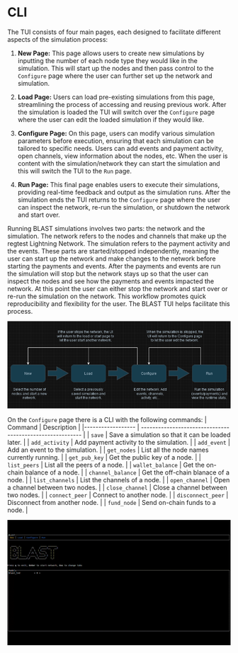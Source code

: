 # CLI
The TUI consists of four main pages, each designed to facilitate different aspects of the simulation process:

1. **New Page:** This page allows users to create new simulations by inputting the number of each node type they would like in the simulation. This will start up the nodes and then pass control to the `Configure` page where the user can further set up the network and simulation.

2. **Load Page:** Users can load pre-existing simulations from this page, streamlining the process of accessing and reusing previous work. After the simulation is loaded the TUI will switch over the `Configure` page where the user can edit the loaded simulation if they would like.

3. **Configure Page:** On this page, users can modify various simulation parameters before execution, ensuring that each simulation can be tailored to specific needs. Users can add events and payment activity, open channels, view information about the nodes, etc. When the user is content with the simulation/network they can start the simulation and this will switch the TUI to the `Run` page.

4. **Run Page:** This final page enables users to execute their simulations, providing real-time feedback and output as the simulation runs. After the simulation ends the TUI returns to the `Configure` page where the user can inspect the network, re-run the simulation, or shutdown the network and start over.

Running BLAST simulations involves two parts: the network and the simulation. The network refers to the nodes and channels that make up the regtest Lightning Network. The simulation refers to the payment activity and the events. These parts are started/stopped independently, meaning the user can start up the network and make changes to the network before starting the payments and events. After the payments and events are run the simulation will stop but the network stays up so that the user can inspect the nodes and see how the payments and events impacted the network. At this point the user can either stop the network and start over or re-run the simulation on the network. This workflow promotes quick reproducibility and flexibility for the user. The BLAST TUI helps facilitate this process.

![](../images/tui_flow.png)

On the `Configure` page there is a CLI with the following commands:
| Command            | Description                                               |
|------------------  | --------------------------------------------------------- |
| `save`             | Save a simulation so that it can be loaded later.         |
| `add_activity`     | Add payment activity to the simulation.                   |
| `add_event`        | Add an event to the simulation.                           |
| `get_nodes`        | List all the node names currently running.                |
| `get_pub_key`      | Get the public key of a node.                             |
| `list_peers`       | List all the peers of a node.                             |
| `wallet_balance`   | Get the on-chain balance of a node.                       |
| `channel_balance`  | Get the off-chain blanace of a node.                      |
| `list_channels`    | List the channels of a node.                              |
| `open_channel`     | Open a channel between two nodes.                         |
| `close_channel`    | Close a channel between two nodes.                        |
| `connect_peer`     | Connect to another node.                                  |
| `disconnect_peer`  | Disconnect from another node.                             |
| `fund_node`        | Send on-chain funds to a node.                            |

![](../images/blast_cli.gif)
